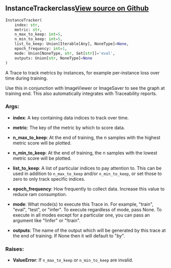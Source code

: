 ## InstanceTracker<span class="tag">class</span><a class="sourcelink" href=https://github.com/fastestimator/fastestimator/blob/r1.2/fastestimator/trace/xai/instance_tracker.py/#L26-L137>View source on Github</a>
```python
InstanceTracker(
	index: str,
	metric: str,
	n_max_to_keep: int=5,
	n_min_to_keep: int=5,
	list_to_keep: Union[Iterable[Any], NoneType]=None,
	epoch_frequency: int=1,
	mode: Union[NoneType, str, Set[str]]='eval',
	outputs: Union[str, NoneType]=None
)
```
A Trace to track metrics by instances, for example per-instance loss over time during training.

Use this in conjunction with ImageViewer or ImageSaver to see the graph at training end. This also automatically
integrates with Traceability reports.


<h3>Args:</h3>


* **index**: A key containing data indices to track over time.

* **metric**: The key of the metric by which to score data.

* **n_max_to_keep**: At the end of training, the n samples with the highest metric score will be plotted.

* **n_min_to_keep**: At the end of training, the n samples with the lowest metric score will be plotted.

* **list_to_keep**: A list of particular indices to pay attention to. This can be used in addition to `n_max_to_keep` and/or `n_min_to_keep`, or set those to zero to only track specific indices.

* **epoch_frequency**: How frequently to collect data. Increase this value to reduce ram consumption.

* **mode**: What mode(s) to execute this Trace in. For example, "train", "eval", "test", or "infer". To execute regardless of mode, pass None. To execute in all modes except for a particular one, you can pass an argument like "!infer" or "!train".

* **outputs**: The name of the output which will be generated by this trace at the end of training. If None then it will default to "<metric>_by_<index>". 

<h3>Raises:</h3>


* **ValueError**: If `n_max_to_keep` or `n_min_to_keep` are invalid.

